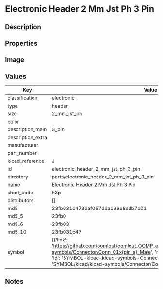 # Electronic Header 2 Mm Jst Ph 3 Pin

## Description

## Properties


## Image


## Values

| Key | Value |
| --- | --- |
| classification | electronic |
| type | header |
| size | 2_mm_jst_ph |
| color |  |
| description_main | 3_pin |
| description_extra |  |
| manufacturer |  |
| part_number |  |
| kicad_reference | J |
| id | electronic_header_2_mm_jst_ph_3_pin |
| directory | parts/electronic_header_2_mm_jst_ph_3_pin |
| name | Electronic Header 2 Mm Jst Ph 3 Pin |
| short_code | h3p |
| distributors | [] |
| md5 | 23fb031c473daf067dba169e8adb7c01 |
| md5_5 | 23fb0 |
| md5_6 | 23fb03 |
| md5_10 | 23fb031c47 |
| symbol | [{'link': 'https://github.com/oomlout/oomlout_OOMP_eda_V2/tree/main/SYMBOL/kicad/kicad-symbols/Connector/Conn_01x{pin_s}_Male', 'name': 'Connector : Conn_01x03_Male', 'id': 'SYMBOL-kicad-kicad-symbols-Connector-Conn_01x03_Male', 'directory': 'SYMBOL/kicad/kicad-symbols/Connector/Conn_01x03_Male/'}] |

## Notes

